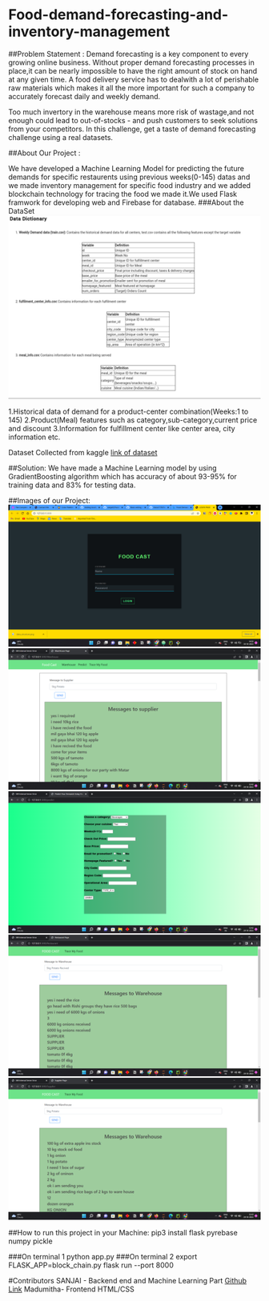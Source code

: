 # Food-demand-forecasting-and-inventory-management
##Problem Statement :
Demand forecasting is a key component to every growing online business. Without proper demand forecasting processes in place,it can be nearly impossible to have the right amount of stock on hand at any given time. A food delivery service has to dealwith a lot of perishable raw materials which makes it all the more important for such a company to accurately forecast daily and weekly demand.

Too much invertory in the warehouse means more risk of wastage,and not enough could lead to out-of-stocks - and push customers to seek solutions from your competitors. In this challenge, get a taste of demand forecasting challenge using a real datasets.


##About Our Project :
    
We have developed a Machine Learning  Model for
predicting the future demands for specific restaurents using previous weeks(0-145) datas
and we made inventory management for specific food industry
and we  added blockchain technology for tracing the 
food we made it.We used Flask framwork for developing web and Firebase for database.
###About the DataSet
![This is an image](Images/aboutdata.png)

1.Historical data of demand for a product-center combination(Weeks:1 to 145)
2.Product(Meal) features such as category,sub-category,current price and discount
3.Information for fulfillment center like center area, city information etc.

Dataset Collected from kaggle [link of dataset ](https://www.kaggle.com/datasets/kannanaikkal/food-demand-forecasting)


##Solution:
 We have made a  Machine Learning model by using GradientBoosting algorithm
 which has accuracy of  about 93-95% for training data and 83% for testing data.

##Images of our Project:
![This is an image](Images/Screenshot%20(56).png)
![This is an image](Images/Screenshot%20(52).png)
![This is an image](Images/Screenshot%20(53).png)
![This is an image](Images/Screenshot%20(54).png)
![This is an image](Images/Screenshot%20(55).png)


##How to run this project in your Machine:
    pip3 install  flask pyrebase numpy pickle 

###On terminal 1
     python app.py
###On terminal 2
      export FLASK_APP=block_chain.py
      flask run --port 8000

#Contributors
   SANJAI - Backend end and Machine Learning Part  [Github Link](https://github.com/sanjail3)
   Madumitha- Frontend HTML/CSS